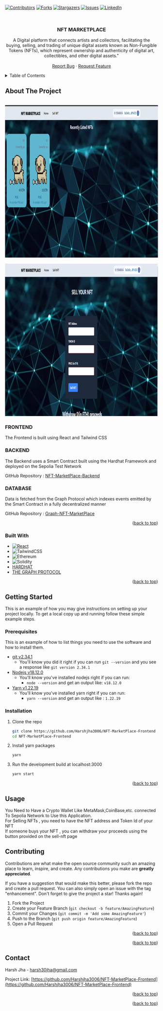 <!-- Improved compatibility of back to top link: See: https://github.com/othneildrew/Best-README-Template/pull/73 -->

<a name="readme-top"></a>

<!--
*** Thanks for checking out the Best-README-Template. If you have a suggestion
*** that would make this better, please fork the repo and create a pull request
*** or simply open an issue with the tag "enhancement".
*** Don't forget to give the project a star!
*** Thanks again! Now go create something AMAZING! :D
-->

<!-- PROJECT SHIELDS -->
<!--
*** I'm using markdown "reference style" links for readability.
*** Reference links are enclosed in brackets [ ] instead of parentheses ( ).
*** See the bottom of this document for the declaration of the reference variables
*** for contributors-url, forks-url, etc. This is an optional, concise syntax you may use.
*** https://www.markdownguide.org/basic-syntax/#reference-style-links
-->

[![Contributors][contributors-shield]][contributors-url]
[![Forks][forks-shield]][forks-url]
[![Stargazers][stars-shield]][stars-url]
[![Issues][issues-shield]][issues-url]
[![LinkedIn][linkedin-shield]][linkedin-url]

<!-- PROJECT LOGO -->
<br />
<div align="center">

<h3 align="center">NFT MARKETPLACE</h3>

  <p align="center">
     A Digital platform that connects artists and collectors, facilitating the buying, selling, and trading of unique digital assets known as Non-Fungible Tokens (NFTs), which represent ownership and authenticity of digital art, collectibles, and other digital assets."
    <br />
    <br />
    <a href="https://github.com/Harshjha3006/NFT-MarketPlace-Frontend/issues">Report Bug</a>
    ·
    <a href="https://github.com/Harshjha3006/NFT-MarketPlace-Frontend/issues">Request Feature</a>
  </p>
</div>

<!-- TABLE OF CONTENTS -->
<details>
  <summary>Table of Contents</summary>
  <ol>
    <li>
      <a href="#about-the-project">About The Project</a>
      <ul>
        <li><a href="#built-with">Built With</a></li>
      </ul>
    </li>
    <li>
      <a href="#getting-started">Getting Started</a>
      <ul>
        <li><a href="#prerequisites">Prerequisites</a></li>
        <li><a href="#installation">Installation</a></li>
      </ul>
    </li>
    <li><a href="#usage">Usage</a></li>
    <li><a href="#contributing">Contributing</a></li>
    <li><a href="#contact">Contact</a></li>
  </ol>
</details>

<!-- ABOUT THE PROJECT -->

## About The Project

<div >
<br>
<img src = "./src/img/img1.png" height = "500" width = "900"></img>
<br><br>
<img src = "./src/img/img2.png" height = "500" width = "900"></img>
<div>
 <h3>FRONTEND</h3>
 <p>The Frontend is built using React and Tailwind CSS </p>
 <h3>BACKEND</h3>
 <p>The Backend uses a Smart Contract built using the Hardhat Framework and deployed on the Sepolia Test Network</p>
 <p>GitHub Repository : <a href = "https://github.com/Harshjha3006/NFT-MarketPlace-Backend">NFT-MarketPlace-Backend</a></p>
 <h3>DATABASE</h3>
 <p>Data is fetched from the Graph Protocol which indexes events emitted by the Smart Contract in a fully decentralized manner</p>
 <p>GitHub Repository : <a href = "https://github.com/Harshjha3006/Graph-NFT-MarketPlace">Graph-NFT-MarketPlace</a> </p>
</div>
</div>
<p align="right">(<a href="#readme-top">back to top</a>)</p>

### Built With

- [![React][React.js]][React-url]
- ![TailwindCSS](https://img.shields.io/badge/tailwindcss-%2338B2AC.svg?style=for-the-badge&logo=tailwind-css&logoColor=white)
- ![Ethereum](https://img.shields.io/badge/Ethereum-3C3C3D?style=for-the-badge&logo=Ethereum&logoColor=white)
- ![Solidity](https://img.shields.io/badge/Solidity-%23363636.svg?style=for-the-badge&logo=solidity&logoColor=white)
- <a href = "https://hardhat.org/">HARDHAT</a>
- <a href = "https://thegraph.com/">THE GRAPH PROTOCOL</a>

<p align="right">(<a href="#readme-top">back to top</a>)</p>

<!-- GETTING STARTED -->

## Getting Started

This is an example of how you may give instructions on setting up your project locally.
To get a local copy up and running follow these simple example steps.

### Prerequisites

This is an example of how to list things you need to use the software and how to install them.

- [git v2.34.1](https://git-scm.com/book/en/v2/Getting-Started-Installing-Git)
  - You'll know you did it right if you can run `git --version` and you see a response like `git version 2.34.1`
- [Nodejs v18.12.0](https://nodejs.org/en/)
  - You'll know you've installed nodejs right if you can run:
    - `node --version` and get an output like: `v18.12.0`
- [Yarn v1.22.19](https://yarnpkg.com/)
  - You'll know you've installed yarn right if you can run:
    - `yarn --version` and get an output like : `1.22.19`

### Installation

1. Clone the repo
   ```sh
   git clone https://github.com/Harshjha3006/NFT-MarketPlace-Frontend
   cd NFT-MarketPlace-Frontend
   ```
2. Install yarn packages
   ```sh
   yarn
   ```
3. Run the development build at localhost:3000
   ```sh
   yarn start
   ```

<p align="right">(<a href="#readme-top">back to top</a>)</p>

## Usage
You Need to Have a Crypto Wallet Like MetaMask,CoinBase,etc. connected To Sepolia Network to Use this Application.
<br>
For Selling NFTs , you need to have the NFT address and Token Id of your NFT
<br>
If someone buys your NFT , you can withdraw your proceeds using the button provided on the sell-nft page 

<!-- CONTRIBUTING -->

## Contributing

Contributions are what make the open source community such an amazing place to learn, inspire, and create. Any contributions you make are **greatly appreciated**.

If you have a suggestion that would make this better, please fork the repo and create a pull request. You can also simply open an issue with the tag "enhancement".
Don't forget to give the project a star! Thanks again!

1. Fork the Project
2. Create your Feature Branch (`git checkout -b feature/AmazingFeature`)
3. Commit your Changes (`git commit -m 'Add some AmazingFeature'`)
4. Push to the Branch (`git push origin feature/AmazingFeature`)
5. Open a Pull Request

<p align="right">(<a href="#readme-top">back to top</a>)</p>

<p align="right">(<a href="#readme-top">back to top</a>)</p>

<!-- CONTACT -->

## Contact

Harsh Jha - harsh30jha@gmail.com

Project Link: [https://github.com/Harshjha3006/NFT-MarketPlace-Frontend](https://github.com/Harshjha3006/NFT-MarketPlace-Frontend)

<p align="right">(<a href="#readme-top">back to top</a>)</p>

<!-- ACKNOWLEDGMENTS -->

<p align="right">(<a href="#readme-top">back to top</a>)</p>

<!-- MARKDOWN LINKS & IMAGES -->
<!-- https://www.markdownguide.org/basic-syntax/#reference-style-links -->

[contributors-shield]: https://img.shields.io/github/contributors/Harshjha3006/NFT-MarketPlace-Frontend.svg?style=for-the-badge
[contributors-url]: https://github.com/Harshjha3006/NFT-MarketPlace-Frontend/graphs/contributors
[forks-shield]: https://img.shields.io/github/forks/Harshjha3006/NFT-MarketPlace-Frontend.svg?style=for-the-badge
[forks-url]: https://github.com/Harshjha3006/NFT-MarketPlace-Frontend/network/members
[stars-shield]: https://img.shields.io/github/stars/Harshjha3006/NFT-MarketPlace-Frontend.svg?style=for-the-badge
[stars-url]: https://github.com/Harshjha3006/NFT-MarketPlace-Frontend/stargazers
[issues-shield]: https://img.shields.io/github/issues/Harshjha3006/NFT-MarketPlace-Frontend.svg?style=for-the-badge
[issues-url]: https://github.com/Harshjha3006/NFT-MarketPlace-Frontend/issues
[license-shield]: https://img.shields.io/github/license/Harshjha3006/NFT-MarketPlace-Frontend.svg?style=for-the-badge
[license-url]: https://github.com/Harshjha3006/NFT-MarketPlace-Frontend/blob/master/LICENSE.txt
[linkedin-shield]: https://img.shields.io/badge/-LinkedIn-black.svg?style=for-the-badge&logo=linkedin&colorB=555
[linkedin-url]: https://www.linkedin.com/in/harsh-jha-3060b022a/
[product-screenshot]: ./src/img/website%20screenshot.png
[Next.js]: https://img.shields.io/badge/next.js-000000?style=for-the-badge&logo=nextdotjs&logoColor=white
[Next-url]: https://nextjs.org/
[React.js]: https://img.shields.io/badge/React-20232A?style=for-the-badge&logo=react&logoColor=61DAFB
[React-url]: https://reactjs.org/
[Vue.js]: https://img.shields.io/badge/Vue.js-35495E?style=for-the-badge&logo=vuedotjs&logoColor=4FC08D
[Vue-url]: https://vuejs.org/
[Angular.io]: https://img.shields.io/badge/Angular-DD0031?style=for-the-badge&logo=angular&logoColor=white
[Angular-url]: https://angular.io/
[Svelte.dev]: https://img.shields.io/badge/Svelte-4A4A55?style=for-the-badge&logo=svelte&logoColor=FF3E00
[Svelte-url]: https://svelte.dev/
[Laravel.com]: https://img.shields.io/badge/Laravel-FF2D20?style=for-the-badge&logo=laravel&logoColor=white
[Laravel-url]: https://laravel.com
[Tailwind.com]: https://img.shields.io/badge/Bootstrap-563D7C?style=for-the-badge&logo=bootstrap&logoColor=white
[Bootstrap-url]: https://getbootstrap.com
[JQuery.com]: https://img.shields.io/badge/jQuery-0769AD?style=for-the-badge&logo=jquery&logoColor=white
[JQuery-url]: https://jquery.com
[def]: https://github.com/Harshjha3006/NFT-MarketPlace-Frontend/src/img/demo.gif
